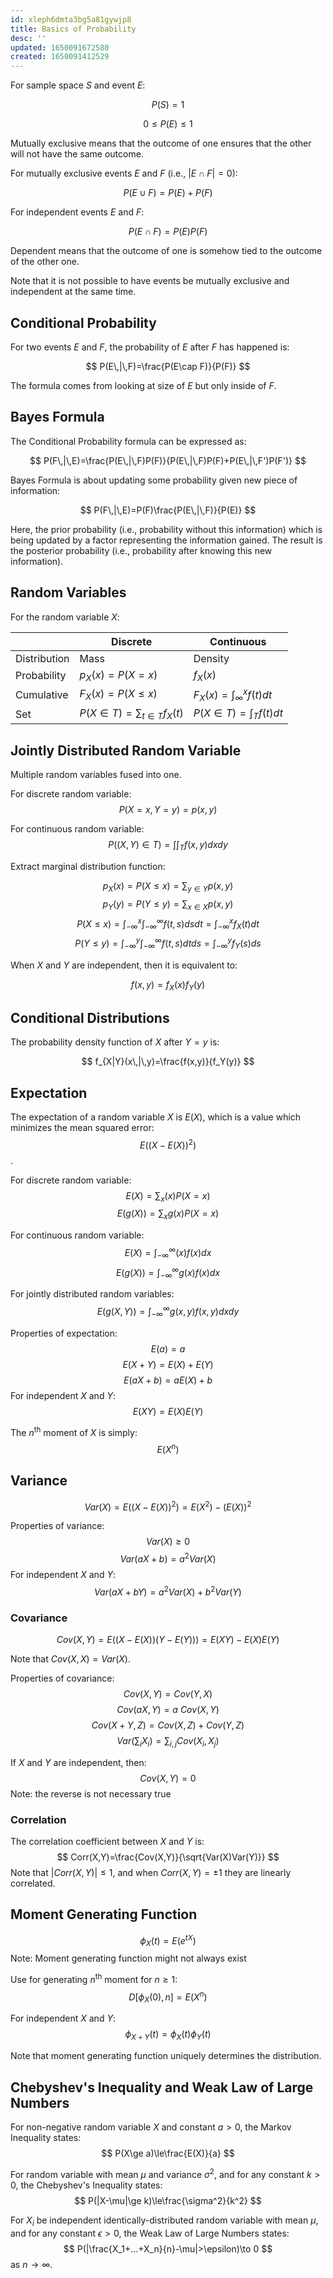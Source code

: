 ```yaml
---
id: xleph6dmta3bg5a81gywjp8
title: Basics of Probability
desc: ''
updated: 1650091672580
created: 1650091412529
---
```


For sample space $S$ and event $E$:

$$
P(S)=1
$$

$$
0\le P(E)\le 1
$$

Mutually exclusive means that the outcome of one ensures that the other will not have the same outcome.

For mutually exclusive events $E$ and $F$ (i.e., $|E\cap F|=0$):

$$
P(E\cup F)=P(E)+P(F)
$$

For independent events $E$ and $F$:

$$
P(E\cap F)=P(E)P(F)
$$

Dependent means that the outcome of one is somehow tied to the outcome of the other one.

Note that it is not possible to have events be mutually exclusive and independent at the same time.

## Conditional Probability

For two events $E$ and $F$, the probability of $E$ after $F$ has happened is:

$$
P(E\,|\,F)=\frac{P(E\cap F)}{P(F)}
$$

The formula comes from looking at size of $E$ but only inside of $F$.

## Bayes Formula

The Conditional Probability formula can be expressed as:

$$
P(F\,|\,E)=\frac{P(E\,|\,F)P(F)}{P(E\,|\,F)P(F)+P(E\,|\,F')P(F')}
$$

Bayes Formula is about updating some probability given new piece of information:

$$
P(F\,|\,E)=P(F)\frac{P(E\,|\,F)}{P(E)}
$$

Here, the prior probability (i.e., probability without this information) which is being updated by a factor representing the information gained. The result is the posterior probability (i.e., probability after knowing this new information).

## Random Variables

For the random variable $X$:

|              | Discrete                        | Continuous                    |
| ------------ | ------------------------------- | ----------------------------- |
| Distribution | Mass                            | Density                       |
| Probability  | $p_X(x)=P(X=x)$                 | $f_X(x)$                      |
| Cumulative   | $F_X(x)=P(X\le x)$              | $F_X(x)=\int_\infty^x f(t)dt$ |
| Set          | $P(X\in T)=\sum_{t\in T}f_X(t)$ | $P(X \in T)=\int_T f(t)dt$    |

## Jointly Distributed Random Variable

Multiple random variables fused into one.

For discrete random variable:
$$
P(X=x,Y=y)=p(x,y)
$$

For continuous random variable:
$$
P((X,Y)\in T)=\int\int_T f(x,y)dx dy
$$

Extract marginal distribution function:

$$
p_X(x)=P(X\le x)=\sum_{y\in Y}p(x,y)
$$
$$
p_Y(y)=P(Y\le y)=\sum_{x\in X}p(x,y)
$$
$$
P(X\le x)=\int_{-\infty}^x\int_{-\infty}^\infty f(t,s)ds dt=\int_{-\infty}^x f_X(t)dt
$$
$$
P(Y\le y)=\int_{-\infty}^y\int_{-\infty}^\infty f(t,s)dt ds=\int_{-\infty}^y f_Y(s)ds
$$

When $X$ and $Y$ are independent, then it is equivalent to:

$$
f(x,y)=f_X(x)f_Y(y)
$$

## Conditional Distributions

The probability density function of $X$ after $Y=y$ is:

$$
f_{X|Y}(x\,|\,y)=\frac{f(x,y)}{f_Y(y)}
$$

## Expectation

The expectation of a random variable $X$ is $E(X)$, which is a value which minimizes the mean squared error: $$E((X-E(X))^2)$$.

For discrete random variable:
$$
E(X)=\sum_x (x)P(X=x)
$$
$$
E(g(X))=\sum_x g(x)P(X=x)
$$

For continuous random variable:
$$
E(X)=\int_{-\infty}^{\infty}(x)f(x)dx
$$
$$
E(g(X))=\int_{-\infty}^{\infty}g(x)f(x)dx
$$

For jointly distributed random variables:
$$
E(g(X,Y))=\int_{-\infty}^\infty g(x,y)f(x,y)dx dy
$$

Properties of expectation:
$$
E(a)=a
$$
$$
E(X+Y)=E(X)+E(Y)
$$
$$
E(aX+b)=aE(X)+b
$$
For independent $X$ and $Y$:
$$
E(XY)=E(X)E(Y)
$$

The $n$<sup>th</sup> moment of $X$ is simply:
$$
E(X^n)
$$

## Variance

$$
Var(X)=E((X-E(X))^2)=E(X^2)-(E(X))^2
$$

Properties of variance:
$$
Var(X)\ge 0
$$
$$
Var(aX+b)=a^2Var(X)
$$
For independent $X$ and $Y$:
$$
Var(aX+bY)=a^2Var(X)+b^2Var(Y)
$$

### Covariance

$$
Cov(X,Y)=E((X-E(X))(Y-E(Y)))=E(XY)-E(X)E(Y)
$$

Note that $Cov(X,X)=Var(X)$.

Properties of covariance:
$$
Cov(X,Y)=Cov(Y,X)
$$
$$
Cov(aX,Y)=a\ Cov(X,Y)
$$
$$
Cov(X+Y,Z)=Cov(X,Z)+Cov(Y,Z)
$$
$$
Var(\sum_{i}X_i)=\sum_{i,j}Cov(X_i,X_j)
$$

If $X$ and $Y$ are independent, then:
$$
Cov(X,Y)=0
$$
Note: the reverse is not necessary true

### Correlation

The correlation coefficient between $X$ and $Y$ is:
$$
Corr(X,Y)=\frac{Cov(X,Y)}{\sqrt{Var(X)Var(Y)}}
$$
Note that $|Corr(X,Y)|\le 1$, and when $Corr(X,Y)=\pm 1$ they are linearly correlated.

## Moment Generating Function

$$
\phi_X(t)=E(e^{tX})
$$
Note: Moment generating function might not always exist

Use for generating $n$<sup>th</sup> moment for $n\ge 1$:
$$
D[\phi_X(0),\,n]=E(X^n)
$$

For independent $X$ and $Y$:
$$
\phi_{X+Y}(t)=\phi_X(t)\phi_Y(t)
$$

Note that moment generating function uniquely determines the distribution.

## Chebyshev's Inequality and Weak Law of Large Numbers

For non-negative random variable $X$ and constant $a>0$, the Markov Inequality states:
$$
P(X\ge a)\le\frac{E(X)}{a}
$$

For random variable with mean $\mu$ and variance $\sigma^2$, and for any constant $k>0$, the Chebyshev's Inequality states:
$$
P(|X-\mu|\ge k)\le\frac{\sigma^2}{k^2}
$$

For $X_i$ be independent identically-distributed random variable with mean $\mu$, and for any constant $\epsilon>0$, the Weak Law of Large Numbers states:
$$
P(|\frac{X_1+...+X_n}{n}-\mu|>\epsilon)\to 0
$$
as $n\to\infty$.
